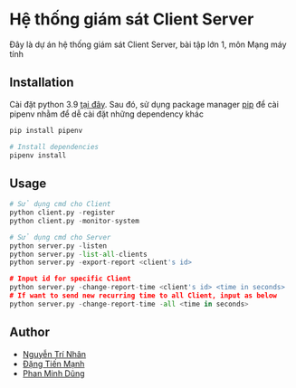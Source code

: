 # Hệ thống giám sát Client Server

Đây là dự án hệ thống giám sát Client Server, bài tập lớn 1, môn Mạng máy tính

## Installation

Cài đặt python 3.9 [tại đây](https://www.python.org/downloads/). Sau đó, sử dụng package manager [pip](https://pip.pypa.io/en/stable/) để cài pipenv nhằm để dễ cài đặt những dependency khác

```bash
pip install pipenv

# Install dependencies
pipenv install
```

## Usage

```python
# Sử dụng cmd cho Client
python client.py -register
python client.py -monitor-system
```

```python
# Sử dụng cmd cho Server
python server.py -listen
python server.py -list-all-clients
python server.py -export-report <client's id>

# Input id for specific Client
python server.py -change-report-time <client's id> <time in seconds>
# If want to send new recurring time to all Client, input as below
python server.py -change-report-time -all <time in seconds>
```

## Author

- [Nguyễn Trí Nhân](https://github.com/edwardnguyen2255)
- [Đặng Tiến Mạnh](https://github.com/tienmanh294)
- [Phan Minh Dũng](https://github.com/Mrwizard3011)
